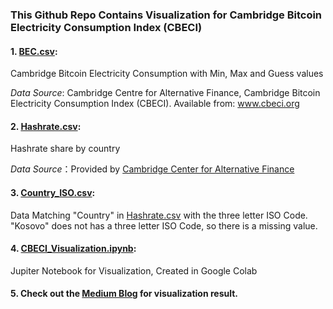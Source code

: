 ### This Github Repo Contains Visualization for Cambridge Bitcoin Electricity Consumption Index (CBECI)



#### 1. [BEC.csv](https://github.com/sunshineluyao/CBECI/blob/master/BEC.csv): 

Cambridge Bitcoin Electricity Consumption with Min, Max and Guess values 

*Data Source*: Cambridge Centre for Alternative Finance, Cambridge Bitcoin Electricity Consumption Index (CBECI). Available from: www.cbeci.org 

#### 2. [Hashrate.csv](https://github.com/sunshineluyao/CBECI/blob/master/Hashrate.csv): 

Hashrate share by country 

*Data Source*：Provided by [Cambridge Center for Alternative Finance](https://www.cbeci.org/contact/) 

#### 3. [Country_ISO.csv](https://en.wikipedia.org/wiki/List_of_ISO_3166_country_codes): 

Data Matching "Country" in [Hashrate.csv](https://github.com/sunshineluyao/CBECI/blob/master/Hashrate.csv) with the three letter ISO Code. 
"Kosovo" does not has a three letter ISO Code, so there is a missing value. 


#### 4. [CBECI_Visualization.ipynb](https://github.com/sunshineluyao/CBECI/blob/master/CBECI_Visualization.ipynb): 

Jupiter Notebook for Visualization, Created in Google Colab

#### 5. Check out the [Medium Blog](https://medium.com/@sunshineluyao/cambridge-bitcoin-electricity-consumption-index-plotly-express-visualizations-69f52a0cc78d) for visualization result. 
